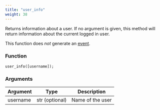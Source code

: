 ```yaml
---
title: "user_info"
weight: 38
---
```


Returns information about a user. If no argument is given, this method will return
information about the current logged in user.

This function does *not* generate an [event](../../events).

### Function
`user_info([username]);`

### Arguments
Argument | Type | Description
--------- | ----------- | -----------
username | str (optional) | Name of the user

